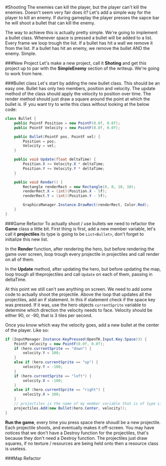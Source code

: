#Shooting
The enemies can kill the player, but the player can't kill the enemies. Doesn't seem very fair does it? Let's add a simple way for the player to kill an enemy. If during gameplay the player presses the sapce bar he will shoot a bullet that can kill the enemy.

The way to achieve this is actually pretty simple. We're going to implement a bullet class. Whenever space is pressed a bullet will be added to a list. Every frame we loop trough the list. If a bullet has hit a wall we remove it from the list. If a bullet has hit an enemy, we remove the bullet AND the enemy. Simple.

###New Project
Let's make a new project, call it **Shoting** and get this project up to par with the **SimpleEnemy** section of the writeup. We're going to work from here.

###Bullet class
Let's start by adding the new bullet class. This should be an easy one. Bullet has only two members, position and velocity. The update method of the class should apply the velocity to position over time. The render method should just draw a square around the point at which the bullet is. IF you want try to write this class without looking at the below code:

```cs
class Bullet {
    public PointF Position = new PointF(0.0f, 0.0f);
    public PointF Velocity = new PointF(0.0f, 0.0f);

    public Bullet(PointF pos, PointF vel) {
        Position = pos;
        Velocity = vel;
    }

    public void Update(float deltaTime) {
        Position.X += Velocity.X * deltaTime;
        Position.Y += Velocity.Y * deltaTime;
    }

    public void Render() {
        Rectangle renderRect = new Rectangle(0, 0, 10, 10);
        renderRect.X = (int)(Position.X - 5f);
        renderRect.Y = (int)(Position.Y - 5f);

        GraphicsManager.Instance.DrawRect(renderRect, Color.Red);
    }
}
```

###Game Refactor
To actually shoot / use bullets we need to refactor the **Game** class a little bit. First thing is first, add a new member variable, let's call it **projectiles** its type is going to be ```List<Bullet>```, don't forget to initialize this new list.

In the **Render** function, after rendering the hero, but before rendering the game over screen, loop trough every projectile in projectiles and call render on all of them.

In the **Update** method, after updating the hero, but before updating the map, loop trough all theprojectiles and call ```Update``` on each of them, passing in deltaTime. 

At this point we still can't see anything on screen. We need to add some code to actually shoot the projectile. Above the loop that updates all the projectiles, add an if statement. In this if statement check if the space key was pressed. If it was, use the hero objects ```currentSprite``` variable to determine which direction the velocity needs to face. Velocity should be either 90, or -90, that is 3 tiles per second. 

Once you know which way the velocity goes, add a new bullet at the center of the player. Like so:

```cs
if (InputManager.Instance.KeyPressed(OpenTK.Input.Key.Space)3) {
    PointF velocity = new PointF(0.0f, 0.0f);
    if (hero.currentSprite == "down") {
        velocity.Y = 100;
    }
    else if (hero.currentSprite == "up") {
        velocity.Y = -100;
    }
    if (hero.currentSprite == "left") {
        velocity.X = -100;
    }
    else if (hero.currentSprite == "right") {
        velocity.X = 100;
    }
    // projectiles is the name of my member variable that is of type List<Bullet>
    projectiles.Add(new Bullet(hero.Center, velocity));
}
```

**Run the game**, every time you press space there shoudl be a new projectile. Each projectile shoots, and eventually makes it off-screen. You may have notices that we don't have a Destroy function for the projectiles, that's because they don't need a Destroy function. The projectiles just draw squares, if no texture / resources are being held onto then a resource class is useless.

###Map Refactor